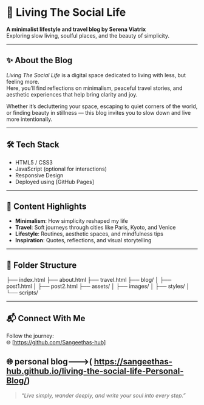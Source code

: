 # 🌿 Living The Social Life

**A minimalist lifestyle and travel blog by Serena Viatrix**  
Exploring slow living, soulful places, and the beauty of simplicity.

---

## ✨ About the Blog

*Living The Social Life* is a digital space dedicated to living with less, but feeling more.  
Here, you’ll find reflections on minimalism, peaceful travel stories, and aesthetic experiences that help bring clarity and joy.

Whether it’s decluttering your space, escaping to quiet corners of the world, or finding beauty in stillness — this blog invites you to slow down and live more intentionally.

---

## 🛠️ Tech Stack

- HTML5 / CSS3
- JavaScript (optional for interactions)
- Responsive Design
- Deployed using [GitHub Pages]

---

## 📸 Content Highlights

- **Minimalism**: How simplicity reshaped my life  
- **Travel**: Soft journeys through cities like Paris, Kyoto, and Venice  
- **Lifestyle**: Routines, aesthetic spaces, and mindfulness tips  
- **Inspiration**: Quotes, reflections, and visual storytelling

---

## 📂 Folder Structure
├── index.html ├── about.html ├── travel.html ├── blog/ │ ├── post1.html │ ├── post2.html ├── assets/ │ ├── images/ │ ├── styles/ │ └── scripts/

---

## 📬 Connect With Me

Follow the journey:  
🌐 [https://github.com/Sangeethas-hub] 

🌐 personal blog--->( https://sangeethas-hub.github.io/living-the-social-life-Personal-Blog/) 
---

> _“Live simply, wander deeply, and write your soul into every step.”_
